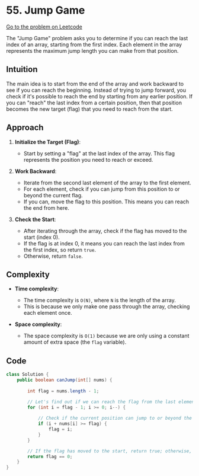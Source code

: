 # 55. Jump Game 

[Go to the problem on Leetcode](https://leetcode.com/problems/jump-game/)

The "Jump Game" problem asks you to determine if you can reach the last index of an array, starting from the first index. Each element in the array represents the maximum jump length you can make from that position.

## Intuition

The main idea is to start from the end of the array and work backward to see if you can reach the beginning. Instead of trying to jump forward, you check if it's possible to reach the end by starting from any earlier position. If you can "reach" the last index from a certain position, then that position becomes the new target (flag) that you need to reach from the start.

## Approach

1. **Initialize the Target (Flag)**: 
   - Start by setting a "flag" at the last index of the array. This flag represents the position you need to reach or exceed.

2. **Work Backward**:
   - Iterate from the second last element of the array to the first element.
   - For each element, check if you can jump from this position to or beyond the current flag.
   - If you can, move the flag to this position. This means you can reach the end from here.

3. **Check the Start**:
   - After iterating through the array, check if the flag has moved to the start (index 0).
   - If the flag is at index 0, it means you can reach the last index from the first index, so return `true`.
   - Otherwise, return `false`.

## Complexity

- **Time complexity**:
  - The time complexity is `O(N)`, where `N` is the length of the array.
  - This is because we only make one pass through the array, checking each element once.

- **Space complexity**:
  - The space complexity is `O(1)` because we are only using a constant amount of extra space (the `flag` variable).

## Code

```java
class Solution {
    public boolean canJump(int[] nums) {
        
        int flag = nums.length - 1;

        // Let's find out if we can reach the flag from the last element
        for (int i = flag - 1; i >= 0; i--) {
            
            // Check if the current position can jump to or beyond the flag
            if (i + nums[i] >= flag) {
                flag = i;
            }
        }

        // If the flag has moved to the start, return true; otherwise, false
        return flag == 0;
    }
}
```